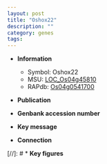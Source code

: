 ```yaml
---
layout: post
title: "Oshox22"
description: ""
category: genes
tags: 
---
```


* **Information**  
    + Symbol: Oshox22  
    + MSU: [LOC_Os04g45810](http://rice.uga.edu/cgi-bin/ORF_infopage.cgi?orf=LOC_Os04g45810)  
    + RAPdb: [Os04g0541700](http://rapdb.dna.affrc.go.jp/viewer/gbrowse_details/irgsp1?name=Os04g0541700)  

* **Publication**  

* **Genbank accession number**  

* **Key message**  

* **Connection**  

[//]: # * **Key figures**  


